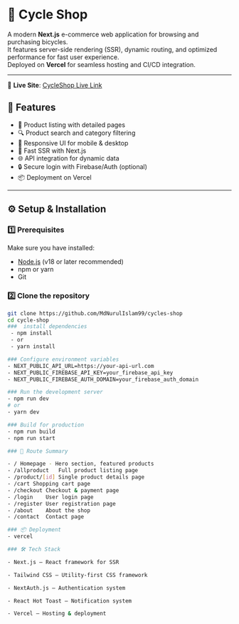# 🚴 Cycle Shop

A modern **Next.js** e-commerce web application for browsing and purchasing bicycles.  
It features server-side rendering (SSR), dynamic routing, and optimized performance for fast user experience.  
Deployed on **Vercel** for seamless hosting and CI/CD integration.

---

📍 **Live Site**: [CycleShop Live Link](https://cycle-shop-hazel.vercel.app/)

## 📌 Features

- 🛒 Product listing with detailed pages
- 🔍 Product search and category filtering
- 📱 Responsive UI for mobile & desktop
- 🚀 Fast SSR with Next.js
- 🌐 API integration for dynamic data
- 🔒 Secure login with Firebase/Auth (optional)
- 📦 Deployment on Vercel

---

## ⚙️ Setup & Installation

### 1️⃣ Prerequisites

Make sure you have installed:

- [Node.js](https://nodejs.org/) (v18 or later recommended)
- npm or yarn
- Git

### 2️⃣ Clone the repository

```bash
git clone https://github.com/MdNurulIslam99/cycles-shop
cd cycle-shop
###  install dependencies
 - npm install
 - or
 - yarn install

### Configure environment variables
- NEXT_PUBLIC_API_URL=https://your-api-url.com
- NEXT_PUBLIC_FIREBASE_API_KEY=your_firebase_api_key
- NEXT_PUBLIC_FIREBASE_AUTH_DOMAIN=your_firebase_auth_domain

### Run the development server
- npm run dev
# or
- yarn dev

### Build for production
- npm run build
- npm run start

### 📍 Route Summary

- /	Homepage - Hero section, featured products
- /allproduct	Full product listing page
- /product/[id]	Single product details page
- /cart	Shopping cart page
- /checkout	Checkout & payment page
- /login	User login page
- /register	User registration page
- /about	About the shop
- /contact	Contact page

### 📦 Deployment
- vercel

### 🛠 Tech Stack

- Next.js – React framework for SSR

- Tailwind CSS – Utility-first CSS framework

- NextAuth.js – Authentication system

- React Hot Toast – Notification system

- Vercel – Hosting & deployment
```
